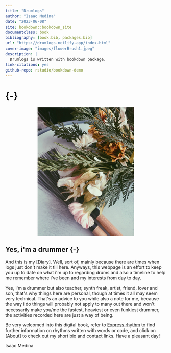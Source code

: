 ```yaml
--- 
title: "Drumlogs"
author: "Isaac Medina"
date: "2023-06-08"
site: bookdown::bookdown_site
documentclass: book
bibliography: [book.bib, packages.bib]
url: "https://drumlogs.netlify.app/index.html"
cover-image: "images/flowerBrush1.jpeg"
description: |
  Drumlogs is written with bookdown package.
link-citations: yes
github-repo: rstudio/bookdown-demo
---
```


# {-}

<img src="images/flowerBrush1.jpeg" width="60%" style="display: block; margin: auto;" />

##  Yes, i'm a drummer {-}

And this is my [Diary]. Well, sort of, mainly because there are times when logs just don't make it till here. Anyways, this webpage is an effort to keep you up to date on what i'm up to regarding drums and also a timeline to help me remember where i've been and my interests from day to day. 

Yes, i'm a drummer but also teacher, synth freak, artist, friend, lover and son, that's why things here are personal, though at times it all may seem very technical. That's an advice to you while also a note for me, because the way i do things will probably not apply to many out there and won't necessarily make you/me the fastest, heaviest or even funkiest drummer, the activities recorded here are just a way of being.

Be very welcomed into this digital book, refer to [Express rhythm](#Express-rhythm) to find further information on rhythms written with words or code, and click on [About] to check out my short bio and contact links. Have a pleasant day!

Isaac Medina
